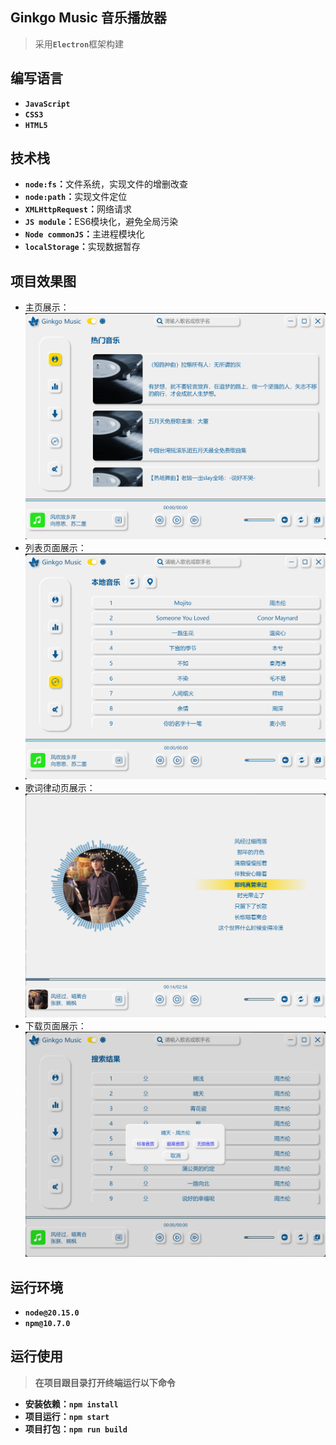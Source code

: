 ## Ginkgo Music 音乐播放器
>采用<b>`Electron`</b>框架构建</br>

## 编写语言
* <b>`JavaScript`</b></br>
* <b>`CSS3`</b></br>
* <b>`HTML5`</b></br>
  
## 技术栈
* <b>`node:fs`：</b>文件系统，实现文件的增删改查</br>
* <b>`node:path`：</b>实现文件定位</br>
* <b>`XMLHttpRequest`：</b>网络请求</br>
* <b>`JS module`：</b>ES6模块化，避免全局污染</br>
* <b>`Node commonJS`：</b>主进程模块化</br>
* <b>`localStorage`：</b>实现数据暂存</br>

## 项目效果图
* 主页展示：
![image-home](public/home.png)</br>
* 列表页面展示：
![image-list](public/list.png)</br>
* 歌词律动页展示：
![image-play](public/play.png)</br>
* 下载页面展示：
![image-mine](public/download.png)</br>

## 运行环境
* **`node@20.15.0`**</br>
* **`npm@10.7.0`**</br>

## 运行使用
><b>在项目跟目录打开终端运行以下命令</b>
* <b>安装依赖：`npm install`</b></br>
* <b>项目运行：`npm start`</b></br>
* <b>项目打包：`npm run build`</b></br>